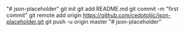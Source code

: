 "# json-placeholder"  git init git add README.md git commit -m "first commit" git remote add origin https://github.com/cedotoljic/json-placeholder.git git push -u origin master
"# json-placeholder" 

